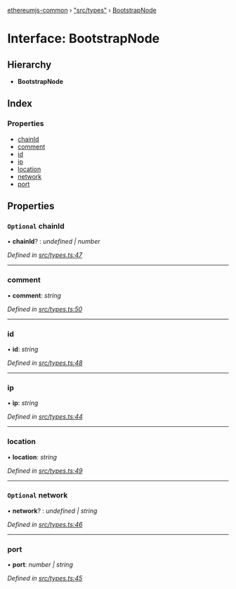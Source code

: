 [ethereumjs-common](../README.md) › ["src/types"](../modules/_src_types_.md) › [BootstrapNode](_src_types_.bootstrapnode.md)

# Interface: BootstrapNode

## Hierarchy

- **BootstrapNode**

## Index

### Properties

- [chainId](_src_types_.bootstrapnode.md#optional-chainid)
- [comment](_src_types_.bootstrapnode.md#comment)
- [id](_src_types_.bootstrapnode.md#id)
- [ip](_src_types_.bootstrapnode.md#ip)
- [location](_src_types_.bootstrapnode.md#location)
- [network](_src_types_.bootstrapnode.md#optional-network)
- [port](_src_types_.bootstrapnode.md#port)

## Properties

### `Optional` chainId

• **chainId**? : _undefined | number_

_Defined in [src/types.ts:47](https://github.com/ethereumjs/ethereumjs-vm/blob/master/packages/common/src/types.ts#L47)_

---

### comment

• **comment**: _string_

_Defined in [src/types.ts:50](https://github.com/ethereumjs/ethereumjs-vm/blob/master/packages/common/src/types.ts#L50)_

---

### id

• **id**: _string_

_Defined in [src/types.ts:48](https://github.com/ethereumjs/ethereumjs-vm/blob/master/packages/common/src/types.ts#L48)_

---

### ip

• **ip**: _string_

_Defined in [src/types.ts:44](https://github.com/ethereumjs/ethereumjs-vm/blob/master/packages/common/src/types.ts#L44)_

---

### location

• **location**: _string_

_Defined in [src/types.ts:49](https://github.com/ethereumjs/ethereumjs-vm/blob/master/packages/common/src/types.ts#L49)_

---

### `Optional` network

• **network**? : _undefined | string_

_Defined in [src/types.ts:46](https://github.com/ethereumjs/ethereumjs-vm/blob/master/packages/common/src/types.ts#L46)_

---

### port

• **port**: _number | string_

_Defined in [src/types.ts:45](https://github.com/ethereumjs/ethereumjs-vm/blob/master/packages/common/src/types.ts#L45)_
